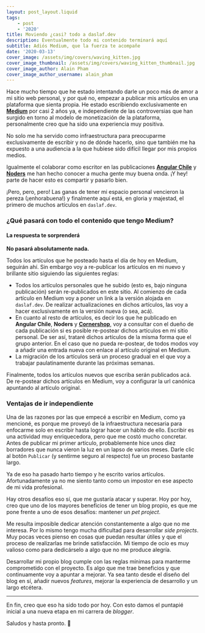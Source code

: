 ```yaml
---
layout: post_layout.liquid
tags:
    - post
    - '2020'
title: Moviendo ¿casi? todo a daslaf.dev
description: Eventualmente todo mi contenido terminará aquí
subtitle: Adiós Medium, que la fuerza te acompañe
date: '2020-03-13'
cover_image: /assets/img/covers/waving_kitten.jpg
cover_image_thumbnail: /assets/img/covers/waving_kitten_thumbnail.jpg
cover_image_author: Alain Pham
cover_image_author_username: alain_pham
---
```


Hace mucho tiempo que he estado intentando darle un poco más de amor a mi sitio web personal, y por qué no, empezar a publicar mis artículos en una plataforma que sienta propia. He estado escribiendo exclusivamente en **[Medium](https://medium.com/@osmancea)** por casi 2 años ya, e independiente de las controversias que han surgido en torno al modelo de monetización de la plataforma, personalmente creo que ha sido una experiencia muy positiva.

No solo me ha servido como infraestructura para preocuparme exclusivamente de escribir y no de dónde hacerlo, sino que también me ha expuesto a una audiencia a la que hubiese sido difícil llegar por mis propios medios.

Igualmente el colaborar como escritor en las publicaciones **[Angular Chile](https://medium.com/angular-chile)** y **[Noders](https://medium.com/noders)** me han hecho conocer a mucha gente muy buena onda. ¡Y hey! parte de hacer esto es compartir y pasarlo bien.

¡Pero, pero, pero! Las ganas de tener mi espacio personal vencieron la pereza (¡enhorabuena!) y finalmente aquí está, en gloria y majestad, el primero de muchos artículos en `daslaf.dev`.

### ¿Qué pasará con todo el contenido que tengo Medium?
#### La respuesta te sorprenderá

**No pasará absolutamente nada.**

Todos los artículos que he posteado hasta el día de hoy en Medium, seguirán ahí. Sin embargo voy a re-publicar los artículos en mi nuevo y brillante sitio siguiendo las siguientes reglas:

- Todos los artículos personales que he subido (esto es, bajo ninguna publicación) serán re-publicados en este sitio. Al comienzo de cada artículo en Medium voy a poner un link a la versión alojada en `daslaf.dev`. De realizar actualizaciones en dichos artículos, las voy a hacer exclusivamente en la versión nueva (o sea, acá).
- En cuanto al resto de artículos, es decir los que he publicado en **Angular Chile**, **Noders** y **[Cornershop](https://tech.cornershop.io/)**, voy a consultar con el dueño de cada publicación si es posible re-postear dichos artículos en mi sitio personal. De ser así, trataré dichos artículos de la misma forma que el grupo anterior. En el caso que no pueda re-postear, de todos modos voy a añadir una entrada nueva con enlace al artículo original en Medium.
- La migración de los artículos será un proceso gradual en el que voy a trabajar paulatinamente durante las próximas semanas.

Finalmente, todos los artículos nuevos que escriba serán publicados acá. De re-postear dichos artículos en Medium, voy a configurar la url canónica apuntando al artículo original.

### Ventajas de ir independiente

Una de las razones por las que empecé a escribir en Medium, como ya mencioné, es porque me proveyó de la infraestructura necesaria para enfocarme solo en escribir hasta lograr hacer un hábito de ello. Escribir es una actividad muy enriquecedora, pero que me costó mucho concretar. Antes de publicar mi primer artículo, probablemente hice unos diez borradores que nunca vieron la luz en un lapso de varios meses. Darle clic al botón `Publicar` (y sentirme seguro al respecto) fue un proceso bastante largo.

Ya de eso ha pasado harto tiempo y he escrito varios artículos. Afortunadamente ya no me siento tanto como un impostor en ese aspecto de mi vida profesional.

Hay otros desafíos eso sí, que me gustaría atacar y superar. Hoy por hoy, creo que uno de los mayores beneficios de tener un blog propio, es que me pone frente a uno de esos desafíos: mantener un _pet project_.

Me resulta imposible dedicar atención constantemente a algo que no me interesa. Por lo mismo tengo mucha dificultad para desarrollar _side projects_. Muy pocas veces pienso en cosas que puedan resultar útiles y que el proceso de realizarlas me brinde satisfacción. Mi tiempo de ocio es muy valioso como para dedicárselo a algo que no me produce alegría.

Desarrollar mi propio blog cumple con las reglas mínimas para manterme comprometido con el proyecto. Es algo que me trae beneficios y que continuamente voy a apuntar a mejorar. Ya sea tanto desde el diseño del blog en sí, añadir nuevos _features_, mejorar la experiencia de desarrollo y un largo etcétera.

---

En fin, creo que eso ha sido todo por hoy. Con esto damos el puntapié inicial a una nueva etapa en mi carrera de _blogger_.

Saludos y hasta pronto. 👋
